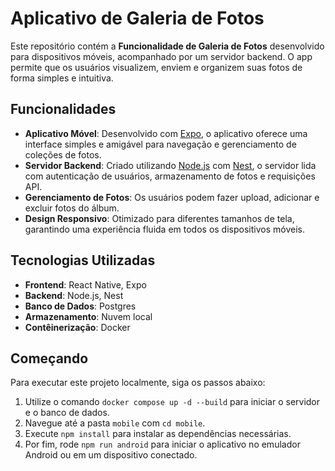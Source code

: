 # Aplicativo de Galeria de Fotos

Este repositório contém a **Funcionalidade de Galeria de Fotos** desenvolvido para dispositivos móveis, acompanhado por um servidor backend. O app permite que os usuários visualizem, enviem e organizem suas fotos de forma simples e intuitiva.

## Funcionalidades

- **Aplicativo Móvel**: Desenvolvido com [Expo](https://expo.dev/), o aplicativo oferece uma interface simples e amigável para navegação e gerenciamento de coleções de fotos.
- **Servidor Backend**: Criado utilizando [Node.js](https://nodejs.org/en) com [Nest](https://nestjs.com/), o servidor lida com autenticação de usuários, armazenamento de fotos e requisições API.
- **Gerenciamento de Fotos**: Os usuários podem fazer upload, adicionar e excluir fotos do álbum.
- **Design Responsivo**: Otimizado para diferentes tamanhos de tela, garantindo uma experiência fluida em todos os dispositivos móveis.

## Tecnologias Utilizadas

- **Frontend**: React Native, Expo
- **Backend**: Node.js, Nest
- **Banco de Dados**: Postgres
- **Armazenamento**: Nuvem local
- **Contêinerização**: Docker

## Começando

Para executar este projeto localmente, siga os passos abaixo:

1. Utilize o comando `docker compose up -d --build` para iniciar o servidor e o banco de dados.
2. Navegue até a pasta `mobile` com `cd mobile`.
3. Execute `npm install` para instalar as dependências necessárias.
4. Por fim, rode `npm run android` para iniciar o aplicativo no emulador Android ou em um dispositivo conectado.
